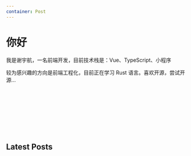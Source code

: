```yaml
---
container: Post
---
```

# 你好

我是谢宇航，一名前端开发，目前技术栈是：Vue、TypeScript、小程序

较为感兴趣的方向是前端工程化，目前正在学习 Rust 语言。喜欢开源，尝试开源...

<h2 style="margin-top: 10rem;">Latest Posts</h2>
<PostList :number="3" />
